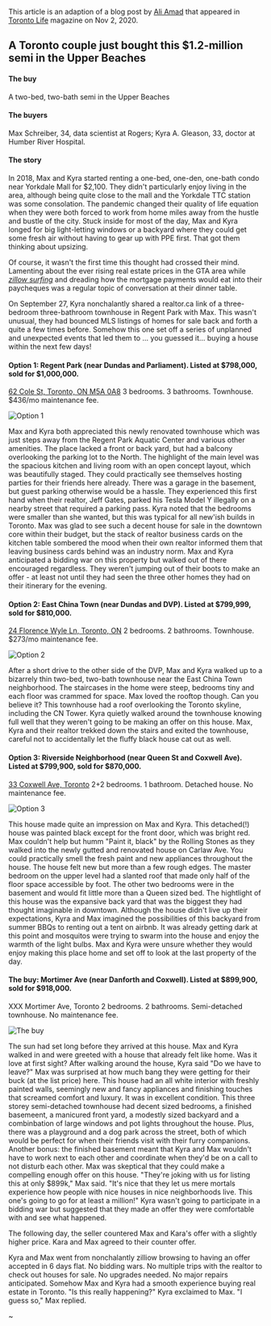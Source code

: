 This article is an adaption of a blog post by [Ali Amad](https://torontolife.com/author/ali-amad/) that appeared in [Toronto Life](https://torontolife.com/real-estate/a-toronto-couple-just-bought-this-1-2-million-semi-in-the-upper-beaches/) magazine on Nov 2, 2020.

## A Toronto couple just bought this $1.2-million semi in the Upper Beaches

#### The buy
A two-bed, two-bath semi in the Upper Beaches

#### The buyers
Max Schreiber, 34, data scientist at Rogers; Kyra A. Gleason, 33, doctor at Humber River Hospital.

#### The story
In 2018, Max and Kyra started renting a one-bed, one-den, one-bath condo near Yorkdale Mall for $2,100. They didn't particularly enjoy living in the area, although being quite close to the mall and the Yorkdale TTC station was some consolation. The pandemic changed their quality of life equation when they were both forced to work from home miles away from the hustle and bustle of the city. Stuck inside for most of the day, Max and Kyra longed for big light-letting windows or a backyard where they could get some fresh air without having to gear up with PPE first. That got them thinking about upsizing. 

Of course, it wasn't the first time this thought had crossed their mind. Lamenting about the ever rising real estate prices in the GTA area while [*zillow surfing*](https://marker.medium.com/zillow-surfing-has-become-a-primary-form-of-escapism-for-those-who-want-to-flee-not-just-their-857de638cf3f) and dreading how the mortgage payments would eat into their paycheques was a regular topic of conversation at their dinner table. 

On September 27, Kyra nonchalantly shared a realtor.ca link of a three-bedroom three-bathroom townhouse in Regent Park with Max. This wasn't unusual, they had bounced MLS listings of homes for sale back and forth a quite a few times before. Somehow this one set off a series of unplanned and unexpected events that led them to ... you guessed it... buying a house within the next few days!


#### Option 1: Regent Park (near Dundas and Parliament). Listed at $798,000, sold for $1,000,000.
[62 Cole St, Toronto, ON M5A 0A8](https://housesigma.com/web/en/house/56k97wqJXMxYKRjD/62-Cole-St-Toronto-M5A0A8-C4924295)
3 bedrooms. 3 bathrooms. Townhouse. $436/mo maintenance fee.

![Option 1](https://imgur.com/xiHAW6m.png)

Max and Kyra both appreciated this newly renovated townhouse which was just steps away from the Regent Park Aquatic Center and various other amenities. The place lacked a front or back yard, but had a balcony overlooking the parking lot to the North. The highlight of the main level was the spacious kitchen and living room with an open concept layout, which was beautifully staged. They could practically see themselves hosting parties for their friends here already. There was a garage in the basement, but guest parking otherwise would be a hassle. They experienced this first hand when their realtor, Jeff Gates, parked his Tesla Model Y illegally on a nearby street that required a parking pass. Kyra noted that the bedrooms were smaller than she wanted, but this was typical for all new'ish builds in Toronto. Max was glad to see such a decent house for sale in the downtown core within their budget, but the stack of realtor business cards on the kitchen table sombered the mood when their own realtor informed them that leaving business cards behind was an industry norm. Max and Kyra anticipated a bidding war on this property but walked out of there encouraged regardless. They weren't jumping out of their boots to make an offer - at least not until they had seen the three other homes they had on their itinerary for the evening.

#### Option 2: East China Town (near Dundas and DVP). Listed at $799,999, sold for $810,000.
[24 Florence Wyle Ln, Toronto, ON](https://housesigma.com/web/en/house/K8OgYBVpWe6YJmG2/24-Florence-Wyle-Lane-5-Toronto-M4M3E7-E4927479)
2 bedrooms. 2 bathrooms. Townhouse. $273/mo maintenance fee.

![Option 2](https://imgur.com/SGeHhoe.png)

After a short drive to the other side of the DVP, Max and Kyra walked up to a bizarrely thin two-bed, two-bath townhouse near the East China Town neighborhood. The staircases in the home were steep, bedrooms tiny and each floor was crammed for space. Max loved the rooftop though. Can you believe it? This townhouse had a roof overlooking the Toronto skyline, including the CN Tower. Kyra quietly walked around the townhouse knowing full well that they weren't going to be making an offer on this house. Max, Kyra and their realtor trekked down the stairs and exited the townhouse, careful not to accidentally let the fluffy black house cat out as well. 

#### Option 3: Riverside Neighborhood (near Queen St and Coxwell Ave). Listed at $799,900, sold for $870,000.
[33 Coxwell Ave, Toronto](https://housesigma.com/web/en/house/Zaw5Yo5VoDp7n961/33-Coxwell-Ave-Toronto-M4L3A9-E4926904)
2+2 bedrooms. 1 bathroom. Detached house. No maintenance fee.

![Option 3](https://imgur.com/yTM4P0V.png)

This house made quite an impression on Max and Kyra. This detached(!) house was painted black except for the front door, which was bright red. Max couldn't help but humm "Paint it, black" by the Rolling Stones as they walked into the newly gutted and renovated house on Carlaw Ave. You could practically smell the fresh paint and new appliances throughout the house. The house felt new but more than a few rough edges. The master bedroom on the upper level had a slanted roof that made only half of the floor space accessible by foot. The other two bedrooms were in the basement and would fit little more than a Queen sized bed. The hightlight of this house was the expansive back yard that was the biggest they had thought imaginable in downtown. Although the house didn't live up their expectations, Kyra and Max imagined the possibilities of this backyard from summer BBQs to renting out a tent on airbnb. It was already getting dark at this point and mosquitos were trying to swarm into the house and enjoy the warmth of the light bulbs. Max and Kyra were unsure whether they would enjoy making this place home and set off to look at the last property of the day.


#### The buy: Mortimer Ave (near Danforth and Coxwell). Listed at $899,900, sold for $918,000.
XXX Mortimer Ave, Toronto
2 bedrooms. 2 bathrooms. Semi-detached townhouse. No maintenance fee.

![The buy](https://i.imgur.com/yWG0yi4.png)

The sun had set long before they arrived at this house. Max and Kyra walked in and were greeted with a house that already felt like home. Was it love at first sight? After walking around the house, Kyra said "Do we have to leave?" Max was surprised at how much bang they were getting for their buck (at the list price) here. This house had an all white interior with freshly painted walls, seemingly new and fancy appliances and finishing touches that screamed comfort and luxury. It was in excellent condition. This three storey semi-detached townhouse had decent sized bedrooms, a finished basemeent, a manicured front yard, a modestly sized backyard and a combinbation of large windows and pot lights throughout the house. Plus, there was a playground and a dog park across the street, both of which would be perfect for when their friends visit with their furry companions. Another bonus: the finished basement meant that Kyra and Max wouldn't have to work next to each other and coordinate when they'd be on a call to not disturb each other. Max was skeptical that they could make a compelling enough offer on this house. "They're joking with us for listing this at only $899k," Max said. "It's nice that they let us mere mortals experience how people with nice houses in nice neighborhoods live. This one's going to go for at least a million!" Kyra wasn't going to participate in a bidding war but suggested that they made an offer they were comfortable with and see what happened. 

The following day, the seller countered Max and Kara's offer with a slightly higher price. Kara and Max agreed to their counter offer.

Kyra and Max went from nonchalantly zilliow browsing to having an offer accepted in 6 days flat. No bidding wars. No multiple trips with the realtor to check out houses for sale. No upgrades needed. No major repairs anticipated. Somehow Max and Kyra had a smooth experience buying real estate in Toronto. "Is this really happening?" Kyra exclaimed to Max. "I guess so," Max replied.

~
